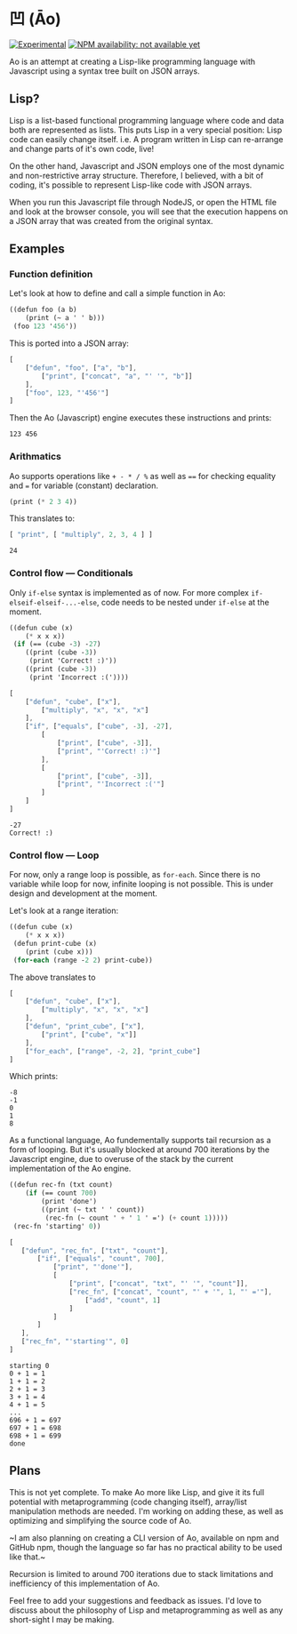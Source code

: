 凹 (Āo) 
=======

[![Experimental](https://img.shields.io/badge/status-experimental-blue.svg)](https://shields.io/)
[![NPM availability: not available yet](https://img.shields.io/badge/npm-pending-orange.svg)](https://shields.io/)

Ao is an attempt at creating a Lisp-like programming language with Javascript using a syntax tree built on JSON arrays.

## Lisp?

Lisp is a list-based functional programming language where code and data both are represented as lists. This puts Lisp in a very special position: Lisp code can easily change itself. i.e. A program written in Lisp can re-arrange and change parts of it's own code, live!

On the other hand, Javascript and JSON employs one of the most dynamic and non-restrictive array structure. Therefore, I believed, with a bit of coding, it's possible to represent Lisp-like code with JSON arrays.

When you run this Javascript file through NodeJS, or open the HTML file and look at the browser console, you will see that the execution happens on a JSON array that was created from the original syntax.

## Examples

### Function definition

Let's look at how to define and call a simple function in Ao:

```scheme
((defun foo (a b)
	(print (~ a ' ' b)))
 (foo 123 '456'))
```

This is ported into a JSON array:

```javascript
[
    ["defun", "foo", ["a", "b"],
        ["print", ["concat", "a", "' '", "b"]]
    ],
    ["foo", 123, "'456'"]
]
````

Then the Ao (Javascript) engine executes these instructions and prints:

```
123 456
```

### Arithmatics

Ao supports operations like `+ - * / %` as well as `==` for checking equality and `=` for variable (constant) declaration.

```scheme
(print (* 2 3 4))
```

This translates to:

```javascript
[ "print", [ "multiply", 2, 3, 4 ] ]
```

```
24
```

### Control flow — Conditionals

Only `if-else` syntax is implemented as of now. For more complex `if-elseif-elseif-...-else`, code needs to be nested under `if-else` at the moment.

```scheme
((defun cube (x) 
	(* x x x))
 (if (== (cube -3) -27)
	((print (cube -3))
	 (print 'Correct! :)'))
	((print (cube -3))
	 (print 'Incorrect :('))))
```

```javascript
[
    ["defun", "cube", ["x"],
        ["multiply", "x", "x", "x"]
    ],
    ["if", ["equals", ["cube", -3], -27],
        [
            ["print", ["cube", -3]],
            ["print", "'Correct! :)'"]
        ],
        [
            ["print", ["cube", -3]],
            ["print", "'Incorrect :('"]
        ]
    ]
]
```

```
-27
Correct! :)
```

### Control flow — Loop

For now, only a range loop is possible, as `for-each`. Since there is no variable while loop for now, infinite looping is not possible. This is under design and development at the moment.

Let's look at a range iteration:

```scheme
((defun cube (x)
	(* x x x))
 (defun print-cube (x)
	(print (cube x)))
 (for-each (range -2 2) print-cube))
```

The above translates to

```javascript
[
    ["defun", "cube", ["x"],
        ["multiply", "x", "x", "x"]
    ],
    ["defun", "print_cube", ["x"],
        ["print", ["cube", "x"]]
    ],
    ["for_each", ["range", -2, 2], "print_cube"]
]
````

Which prints:

```
-8
-1
0
1
8
```

As a functional language, Ao fundementally supports tail recursion as a form of looping. But it's usually blocked at around 700 iterations by the Javascript engine, due to overuse of the stack by the current implementation of the Ao engine.

```scheme
((defun rec-fn (txt count)
 	(if (== count 700)
 		(print 'done')
 		((print (~ txt ' ' count))
 		 (rec-fn (~ count ' + ' 1 ' =') (+ count 1)))))
 (rec-fn 'starting' 0))
 ```
 
 ```javascript
 [
    ["defun", "rec_fn", ["txt", "count"],
        ["if", ["equals", "count", 700],
            ["print", "'done'"],
            [
                ["print", ["concat", "txt", "' '", "count"]],
                ["rec_fn", ["concat", "count", "' + '", 1, "' ='"],
                    ["add", "count", 1]
                ]
            ]
        ]
    ],
    ["rec_fn", "'starting'", 0]
]
 ```
 
 ```
starting 0
0 + 1 = 1
1 + 1 = 2
2 + 1 = 3
3 + 1 = 4
4 + 1 = 5
...
696 + 1 = 697
697 + 1 = 698
698 + 1 = 699
done
 ```

## Plans

This is not yet complete. To make Ao more like Lisp, and give it its full potential with metaprogramming (code changing itself), array/list manipulation methods are needed. I'm working on adding these, as well as optimizing and simplifying the source code of Ao.

~I am also planning on creating a CLI version of Ao, available on npm and GitHub npm, though the language so far has no practical ability to be used like that.~

Recursion is limited to around 700 iterations due to stack limitations and inefficiency of this implementation of Ao.

Feel free to add your suggestions and feedback as issues. I'd love to discuss about the philosophy of Lisp and metaprogramming as well as any short-sight I may be making.
